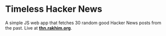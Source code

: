 # Timeless Hacker News

A simple JS web app that fetches 30 random good Hacker News posts from the past. Live at **[thn.rakhim.org](https://thn.rakhim.org/)**.